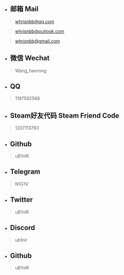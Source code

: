- ## 邮箱 Mail
> whrisnbb@qq.com

> whrisnbb@outlook.com

> whrisnbb@gmail.com

- ## 微信 Wechat
> Wang_haorong

- ## QQ
> 1197592568

- ## Steam好友代码 Steam Friend Code
> 1207113793

- ## Github
> uB1nlR

- ## Telegram
> N1G1V

- ## Twitter
> uB1nlR

- ## Discord
> ub1nlr

- ## Github
> uB1nlR